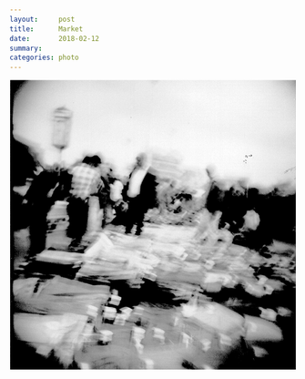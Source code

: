 ```yaml
---
layout:     post
title:      Market
date:       2018-02-12
summary:    
categories: photo
---
```


![](/images/2018-02-12-market.png)